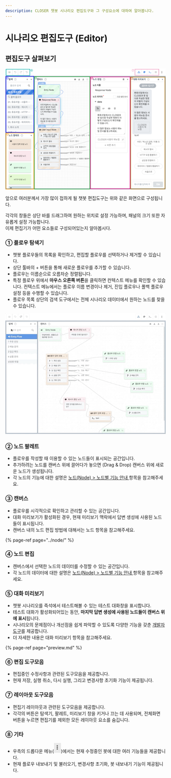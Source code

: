 ```yaml
---
description: CLOSER 챗봇 시나리오 편집도구와 그 구성요소에 대하여 알아봅니다.
---
```


# 시나리오 편집도구 \(Editor\)

## 편집도구 살펴보기

![](../../../.gitbook/assets/builder-overview.png)

앞으로 여러분께서 가장 많이 접하게 될 챗봇 편집도구는 위와 같은 화면으로 구성됩니다.

각각의 창들은 상단 바를 드래그하여 원하는 위치로 설정 가능하며, 패널의 크기 또한 자유롭게 설정 가능합니다.   
이제 편집기가 어떤 요소들로 구성되어있는지 알아봅시다.

### ① 플로우 탐색기 <a id="explorer"></a>

* 챗봇 플로우들의 목록을 확인하고, 편집할 플로우를 선택하거나 제거할 수 있습니다.
* 상단 툴바의 + 버튼을 통해 새로운 플로우를 추가할 수 있습니다.
* 플로우는 이름순으로 오름차순 정렬됩니다.
* 특정 플로우 위에서 **마우스 오른쪽 버튼**을 클릭하면 컨텍스트 메뉴를 확인할 수 있습니다.  컨텍스트 메뉴에서는 플로우 이름 변경이나 제거, 진입 플로우나 폴백 플로우 설정 등을 수행할 수 있습니다. 
* 플로우 목록 상단의 검색 도구에서는 전체 시나리오 데이터에서 원하는 노드를 찾을 수 있습니다.

![&#xD50C;&#xB85C;&#xC6B0; &#xD0D0;&#xC0C9; &amp;gt; &#xAC80;&#xC0C9; &#xAE30;&#xB2A5;](../../../.gitbook/assets/flow-editor-search-example.gif)

### **②** 노드 팔레트 <a id="palette"></a>

* 플로우를 작성할 때 이용할 수 있는 노드들이 표시되는 공간입니다.
* 추가하려는 노드를 캔버스 위에 끌어다가 놓으면 \(Drag & Drop\) 캔버스 위에 새로운 노드가 생성됩니다. 
* 각 노드의 기능에 대한 설명은 [노드\(Node\) &gt; 노드별 기능 안내 ](../node/#types) 항목을 참고해주세요.



### ③ 캔버스 <a id="canvas"></a>

* 플로우를 시각적으로 확인하고 관리할 수 있는 공간입니다.
* 대화 미리보기가 활성화된 경우, 현재 미리보기 맥락에서 답변 생성에 사용된 노드들이 표시됩니다. 
* 캔버스 내의 노드 편집 방법에 대해서는 노드 항목을 참고해주세요.

{% page-ref page="../node/" %}



### ④ 노드 편집 <a id="node-form"></a>

* 캔버스에서 선택한 노드의 데이터를 수정할 수 있는 공간입니다.
* 각 노드의 데이터에 대한 설명은 [노드\(Node\) &gt; 노드별 기능 안내 ](../node/#types) 항목을 참고해주세요.



### ⑤ 대화 미리보기  <a id="preview"></a>

* 챗봇 시나리오를 즉석에서 테스트해볼 수 있는 테스트 대화창을 표시합니다.
* 테스트 대화가 활성화되어있는 동안, **마지막 답변 생성에 사용된 노드들이 캔버스 위에 표시**됩니다.
* 시나리오의 문제점이나 개선점을 쉽게 파악할 수 있도록 다양한 기능을 갖춘 [개발자 도구](../advanced/inspector.md)를 제공합니다.
* 더 자세한 내용은 대화 미리보기 항목을 참고해주세요.

{% page-ref page="preview.md" %}



### ⑥ 편집 도구모음 <a id="editor-tools"></a>

* 편집중인 수정사항과 관련된 도구모음을 제공합니다.
* 현재 저장, 실행 취소, 다시 실행, 그리고 변경사항 초기화 기능이 제공됩니다.



### ⑦ 레이아웃 도구모음 <a id="layout-tools"></a>

* 편집기 레이아웃과 관련된 도구모음을 제공합니다.
* 각각의 버튼은 탐색기, 팔레트, 미리보기 창을 키거나 끄는 데 사용되며, 전체화면 버튼을 누르면 편집기를 제외한 모든  레이아웃 요소를 숨깁니다. 

### ⑧ 기타 <a id="etc"></a>

* 우측의 드롭다운 메뉴\(![](../../../.gitbook/assets/dropdown_icon.png)\)에서는 현재 수정중인 봇에 대한 여러 기능들을 제공합니다.
* 현재 플로우 내보내기 및 불러오기, 변경사항 초기화, 봇 내보내기 기능이 제공됩니다.



